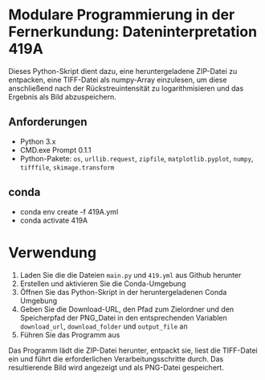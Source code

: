 # Modulare Programmierung in der Fernerkundung: Dateninterpretation 419A #

Dieses Python-Skript dient dazu, eine heruntergeladene ZIP-Datei zu entpacken, eine TIFF-Datei als numpy-Array einzulesen, um diese anschließend nach der Rückstreuintensität zu logarithmisieren und das Ergebnis als Bild abzuspeichern.

## Anforderungen 

- Python 3.x
- CMD.exe Prompt 0.1.1
- Python-Pakete: `os`, `urllib.request`, `zipfile`, `matplotlib.pyplot`, `numpy`, `tifffile`, `skimage.transform`

## conda ##

- conda env create -f 419A.yml
- conda activate 419A

# Verwendung

1. Laden Sie die die Dateien `main.py` und `419.yml` aus Github herunter
2. Erstellen und aktivieren Sie die Conda-Umgebung 
3. Öffnen Sie das Python-Skript in der heruntergeladenen Conda Umgebung
4. Geben Sie die Download-URL, den Pfad zum Zielordner und den Speicherpfad der PNG_Datei in den entsprechenden Variablen `download_url`, `download_folder` und `output_file` an
5. Führen Sie das Programm aus

Das Programm lädt die ZIP-Datei herunter, entpackt sie, liest die TIFF-Datei ein und führt die erforderlichen Verarbeitungsschritte durch. Das resultierende Bild wird angezeigt und als PNG-Datei gespeichert.

